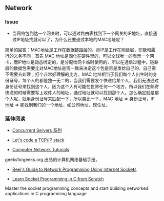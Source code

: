 
## Network

### Issue


- 当网络包到达一个网关时，可以通过路由表找到下一个网关的IP地址，直接通过IP地址找就可以了，为什么还要通过本地的MAC地址呢？

简单的回答：MAC地址是工作在数据链路层的，而IP是工作在网络层，职能和履行的义务不同；首先 MAC 地址是固化在硬件里的，可以全球唯一的表示一个网卡，而IP地址是动态绑定的，是分配给网卡临时使用的，所以在通信过程中，链路层的数据包需要比对MAC地址是否一致来决定这个包是否是发给自己的，自己需不需要去处理；打个非常好理解的比方，MAC 地址相当于我们每个人出生时的身份证号，每个人的都是独一无二的，当我们需要发个快递给某个人，我们无法通过身份证号来找到这个人，因为这个人有可能在世界任何一个地方，所以我们在邮寄快递的时候需要写上收件人的地址，通过地址就可以找到那个人，怎么确定就是那个人呢，就用身份证号来匹配一下，所以类比一下，MAC 地址 => 身份证号，IP 地址 => 能找到我们的一个地址，如公司地址，现住址。

### 延伸阅读

- [Concurrent Servers 系列](https://eli.thegreenplace.net/2017/concurrent-servers-part-1-introduction/)

- [Let's code a TCP/IP stack](http://www.saminiir.com/lets-code-tcp-ip-stack-1-ethernet-arp/)

- [Computer Network Tutorials](https://www.geeksforgeeks.org/computer-network-tutorials/)

geeksforgeeks.org 出品的计算机网络基础手册。

- [Beej's Guide to Network Programming Using Internet Sockets](http://beej.us/guide/bgnet/html/multi/index.html)

- [Learn Socket Programming in C from Scratch](https://www.udemy.com/learn-socket-programming-in-c-from-scratch/)

Master the socket programming concepts and start building networked applications in C programming language
